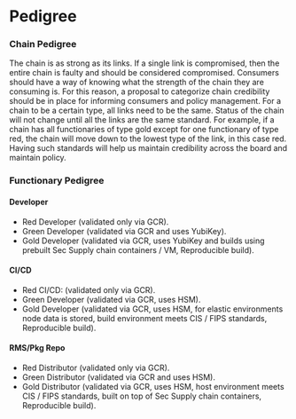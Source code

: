 # Pedigree


### Chain Pedigree

The chain is as strong as its links.  If a single link is compromised, then the entire chain is faulty and should be considered compromised.   Consumers should have a way of knowing what the strength of the chain they are consuming is.  For this reason, a proposal to categorize chain credibility should be in place for informing consumers and policy management. 
For a chain to be a certain type, all links need to be the same.  Status of the chain will not change until all the links are the same standard.   For example, if a chain has all functionaries of type gold except for one functionary of type red, the chain will move down to the lowest type of the link, in this case red.  Having such standards will help us maintain credibility across the board and maintain policy. 


### Functionary Pedigree


#### Developer
* Red Developer (validated only via GCR).
* Green Developer (validated via GCR and uses YubiKey).
* Gold Developer (validated via GCR, uses YubiKey and builds using prebuilt Sec Supply chain containers / VM, Reproducible build).



#### CI/CD
* Red CI/CD: (validated only via GCR).
* Green Developer (validated via GCR, uses HSM).
* Gold Developer (validated via GCR, uses HSM, for elastic environments node data is stored, build environment meets CIS / FIPS standards, Reproducible build).



#### RMS/Pkg Repo
* Red Distributor (validated only via GCR).
* Green Distributor (validated via GCR and uses HSM).
* Gold Distributor (validated via GCR, uses HSM, host environment meets CIS / FIPS standards, built on top of Sec Supply chain containers, Reproducible build).


